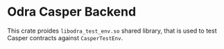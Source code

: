 # Odra Casper Backend

This crate proides `libodra_test_env.so` shared library, that is used to test Casper contracts against `CasperTestEnv`.
